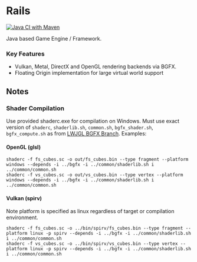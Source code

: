# Rails
[![Java CI with Maven](https://github.com/signal32/RailsEngine/actions/workflows/maven.yml/badge.svg)](https://github.com/signal32/RailsEngine/actions/workflows/maven.yml)

Java based Game Engine / Framework.

### Key Features
- Vulkan, Metal, DirectX and OpenGL rendering backends via BGFX.
- Floating Origin implementation for large virtual world support

## Notes

### Shader Compilation
Use provided shaderc.exe for compilation on Windows. Must use exact version of `shaderc`, `shaderlib.sh`, `common.sh`, `bgfx_shader.sh`, `bgfx_compute.sh` as from [LWJGL BGFX Branch](https://github.com/LWJGL-CI/bgfx). Examples:

#### OpenGL (glsl)
    shaderc -f fs_cubes.sc -o out/fs_cubes.bin --type fragment --platform windows --depends -i ../bgfx -i ../common/shaderlib.sh i ../common/common.sh 
    shaderc -f vs_cubes.sc -o out/vs_cubes.bin --type vertex --platform windows --depends -i ../bgfx -i ../common/shaderlib.sh i ../common/common.sh 

#### Vulkan (spirv)
Note platform is specified as linux regardless of target or compilation environment.

    shaderc -f fs_cubes.sc -o ../bin/spirv/fs_cubes.bin --type fragment --platform linux -p spirv --depends -i ../bgfx -i ../common/shaderlib.sh i ../common/common.sh 
    shaderc -f vs_cubes.sc -o ../bin/spirv/vs_cubes.bin --type vertex --platform linux -p spirv --depends -i ../bgfx -i ../common/shaderlib.sh i ../common/common.sh 
